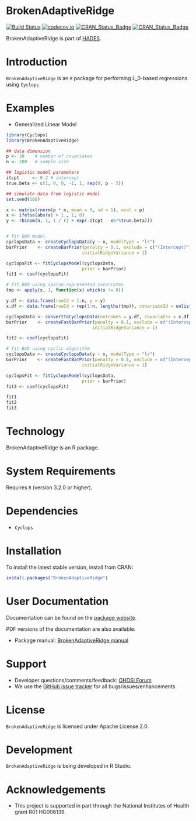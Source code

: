 BrokenAdaptiveRidge
===================

[![Build Status](https://github.com/ohdsi/BrokenAdaptiveRidge/workflows/R-CMD-check/badge.svg)](https://github.com/OHDSI/BrokenAdaptiveRidge/actions?query=workflow%3AR-CMD-check)
[![codecov.io](https://codecov.io/github/OHDSI/BrokenAdaptiveRidge/coverage.svg?branch=main)](https://app.codecov.io/github/OHDSI/BrokenAdaptiveRidge?branch=main)
[![CRAN_Status_Badge](http://www.r-pkg.org/badges/version/BrokenAdaptiveRidge)](https://cran.r-project.org/package=BrokenAdaptiveRidge)
[![CRAN_Status_Badge](http://cranlogs.r-pkg.org/badges/BrokenAdaptiveRidge)](https://cran.r-project.org/package=BrokenAdaptiveRidge)

BrokenAdaptiveRidge is part of [HADES](https://ohdsi.github.io/Hades/).


Introduction
============

`BrokenAdaptiveRidge` is an `R` package for performing L_0-based regressions using `Cyclops`

Examples
========

* Generalized Linear Model
 ```r
library(Cyclops)
library(BrokenAdaptiveRidge)

## data dimension
p <- 30    # number of covariates
n <- 200   # sample size

## logistic model parameters 
itcpt     <- 0.2 # intercept
true.beta <- c(1, 0, 0, -1, 1, rep(0, p - 5))

## simulate data from logistic model
set.seed(100)

x <- matrix(rnorm(p * n, mean = 0, sd = 1), ncol = p)
x <- ifelse(abs(x) > 1., 1, 0)
y <- rbinom(n, 1, 1 / (1 + exp(-itcpt - x%*%true.beta)))


# fit BAR model
cyclopsData <- createCyclopsData(y ~ x, modelType = "lr")
barPrior    <- createBarPrior(penalty = 0.1, exclude = c("(Intercept)"), 
                              initialRidgeVariance = 1) 

cyclopsFit <- fitCyclopsModel(cyclopsData,
                              prior = barPrior)
fit1 <- coef(cyclopsFit) 

# fit BAR using sparse-represented covariates
tmp <- apply(x, 1, function(x) which(x != 0))

y.df <- data.frame(rowId = 1:n, y = y)
x.df <- data.frame(rowId = rep(1:n, lengths(tmp)), covariateId = unlist(tmp), covariateValue = 1)

cyclopsData <- convertToCyclopsData(outcomes = y.df, covariates = x.df, modelType = "lr")
barPrior    <- createFastBarPrior(penalty = 0.1, exclude = c("(Intercept)"), 
                                  initialRidgeVariance = 1) 

fit2 <- coef(cyclopsFit) 

# fit BAR using cyclic algorithm
cyclopsData <- createCyclopsData(y ~ x, modelType = "lr")
barPrior    <- createFastBarPrior(penalty = 0.1, exclude = c("(Intercept)"), 
                              initialRidgeVariance = 1) 

cyclopsFit <- fitCyclopsModel(cyclopsData,
                              prior = barPrior)
fit3 <- coef(cyclopsFit) 

fit1
fit2
fit3
 ```

Technology
==========

BrokenAdaptiveRidge is an R package.

System Requirements
===================

Requires `R` (version 3.2.0 or higher).

Dependencies
============

 * `Cyclops`

Installation
============

To install the latest stable version, install from CRAN:

```r
install.packages("BrokenAdaptiveRidge")
```

User Documentation
==================

Documentation can be found on the [package website](https://ohdsi.github.io/BrokenAdaptiveRidge/).

PDF versions of the documentation are also available:

* Package manual: [BrokenAdaptiveRidge manual](https://raw.githubusercontent.com/OHDSI/BrokenAdaptiveRidge/master/extras/BrokenAdaptiveRidge.pdf) 

Support
=======

* Developer questions/comments/feedback: <a href="http://forums.ohdsi.org/c/developers">OHDSI Forum</a>
* We use the <a href="https://github.com/OHDSI/BrokenAdaptiveRidge/issues">GitHub issue tracker</a> for all bugs/issues/enhancements 

License
=======

`BrokenAdaptiveRidge` is licensed under Apache License 2.0.  

Development
===========

`BrokenAdaptiveRidge` is being developed in R Studio.

Acknowledgements
================

- This project is supported in part through the National Institutes of Health grant R01 HG006139.
